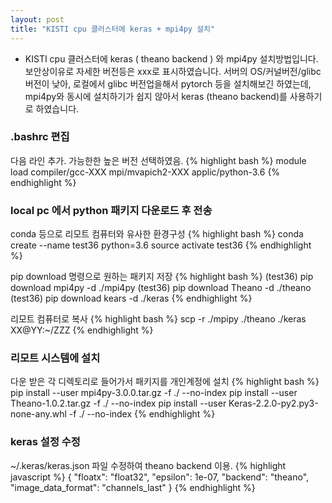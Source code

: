 ```yaml
---
layout: post
title: "KISTI cpu 클러스터에 keras + mpi4py 설치"
---
```


* KISTI cpu 클러스터에 keras ( theano backend ) 와 mpi4py 설치방법입니다. 보안상이유로 자세한 버전등은 xxx로 표시하였습니다. 서버의 OS/커널버전/glibc 버전이 낮아, 로컬에서 glibc 버전업을해서 pytorch 등을 설치해보긴 하였는데, mpi4py와 동시에 설치하기가 쉽지 않아서 keras (theano backend)를 사용하기로 하였습니다. 


### .bashrc 편집
다음 라인 추가. 가능한한 높은 버전 선택하였음.
{% highlight bash %}
module load compiler/gcc-XXX mpi/mvapich2-XXX applic/python-3.6
{% endhighlight %}



### local pc 에서 python 패키지 다운로드 후 전송
conda 등으로 리모트 컴퓨터와 유사한 환경구성
{% highlight bash %}
conda create --name test36 python=3.6
source activate test36
{% endhighlight %}

pip download 명령으로 원하는 패키지 저장
{% highlight bash %}
(test36) pip download mpi4py -d ./mpi4py
(test36) pip download Theano -d ./theano
(test36) pip download kears -d ./keras
{% endhighlight %}

리모트 컴퓨터로 복사
{% highlight bash %}
scp -r ./mpipy ./theano ./keras XX@YY:~/ZZZ
{% endhighlight %}

### 리모트 시스템에 설치 
다운 받은 각 디렉토리로 들어가서 패키지를 개인계정에 설치
{% highlight bash %}
pip install --user mpi4py-3.0.0.tar.gz  -f ./ --no-index
pip install --user Theano-1.0.2.tar.gz  -f ./ --no-index
pip install --user Keras-2.2.0-py2.py3-none-any.whl  -f ./ --no-index
{% endhighlight %}

### keras 설정 수정
~/.keras/keras.json 파일 수정하여 theano backend 이용.
{% highlight javascript  %}
{
    "floatx": "float32",
    "epsilon": 1e-07,
    "backend": "theano",
    "image_data_format": "channels_last"
} 
{% endhighlight %}



